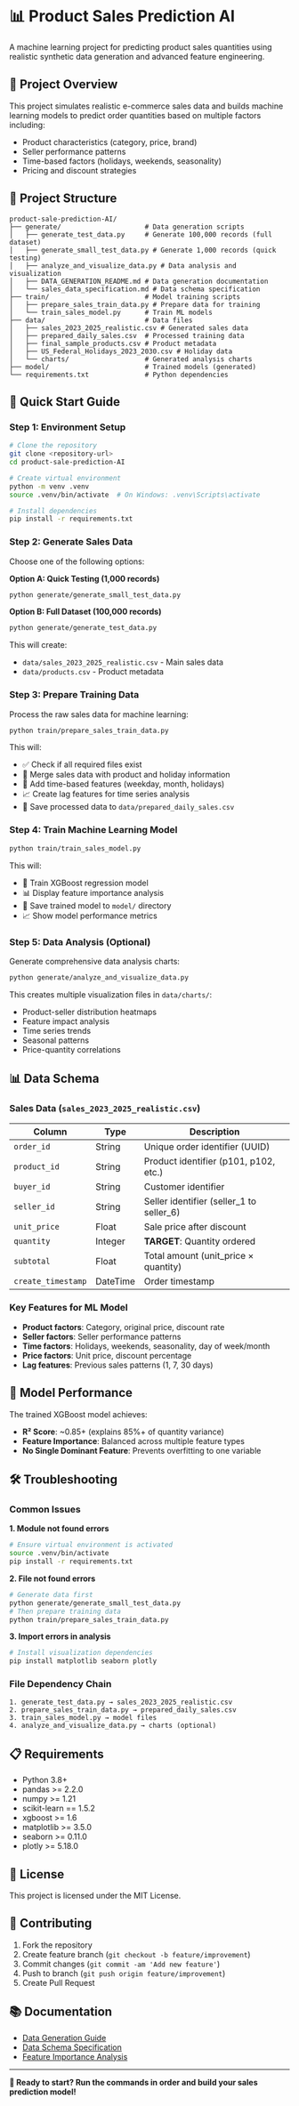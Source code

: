 # 📊 Product Sales Prediction AI

A machine learning project for predicting product sales quantities using realistic synthetic data generation and advanced feature engineering.

## 🎯 Project Overview

This project simulates realistic e-commerce sales data and builds machine learning models to predict order quantities based on multiple factors including:
- Product characteristics (category, price, brand)
- Seller performance patterns
- Time-based factors (holidays, weekends, seasonality)
- Pricing and discount strategies

## 📁 Project Structure

```
product-sale-prediction-AI/
├── generate/                     # Data generation scripts
│   ├── generate_test_data.py     # Generate 100,000 records (full dataset)
│   ├── generate_small_test_data.py # Generate 1,000 records (quick testing)
│   ├── analyze_and_visualize_data.py # Data analysis and visualization
│   ├── DATA_GENERATION_README.md # Data generation documentation
│   └── sales_data_specification.md # Data schema specification
├── train/                        # Model training scripts
│   ├── prepare_sales_train_data.py # Prepare data for training
│   └── train_sales_model.py      # Train ML models
├── data/                         # Data files
│   ├── sales_2023_2025_realistic.csv # Generated sales data
│   ├── prepared_daily_sales.csv  # Processed training data
│   ├── final_sample_products.csv # Product metadata
│   ├── US_Federal_Holidays_2023_2030.csv # Holiday data
│   └── charts/                   # Generated analysis charts
├── model/                        # Trained models (generated)
└── requirements.txt              # Python dependencies
```

## 🚀 Quick Start Guide

### Step 1: Environment Setup

```bash
# Clone the repository
git clone <repository-url>
cd product-sale-prediction-AI

# Create virtual environment
python -m venv .venv
source .venv/bin/activate  # On Windows: .venv\Scripts\activate

# Install dependencies
pip install -r requirements.txt
```

### Step 2: Generate Sales Data

Choose one of the following options:

**Option A: Quick Testing (1,000 records)**
```bash
python generate/generate_small_test_data.py
```

**Option B: Full Dataset (100,000 records)**
```bash
python generate/generate_test_data.py
```

This will create:
- `data/sales_2023_2025_realistic.csv` - Main sales data
- `data/products.csv` - Product metadata

### Step 3: Prepare Training Data

Process the raw sales data for machine learning:

```bash
python train/prepare_sales_train_data.py
```

This will:
- ✅ Check if all required files exist
- 🔄 Merge sales data with product and holiday information
- 📅 Add time-based features (weekday, month, holidays)
- 📈 Create lag features for time series analysis
- 💾 Save processed data to `data/prepared_daily_sales.csv`

### Step 4: Train Machine Learning Model

```bash
python train/train_sales_model.py
```

This will:
- 🤖 Train XGBoost regression model
- 📊 Display feature importance analysis
- 💾 Save trained model to `model/` directory
- 📈 Show model performance metrics

### Step 5: Data Analysis (Optional)

Generate comprehensive data analysis charts:

```bash
python generate/analyze_and_visualize_data.py
```

This creates multiple visualization files in `data/charts/`:
- Product-seller distribution heatmaps
- Feature impact analysis
- Time series trends
- Seasonal patterns
- Price-quantity correlations

## 📊 Data Schema

### Sales Data (`sales_2023_2025_realistic.csv`)
| Column | Type | Description |
|--------|------|-------------|
| `order_id` | String | Unique order identifier (UUID) |
| `product_id` | String | Product identifier (p101, p102, etc.) |
| `buyer_id` | String | Customer identifier |
| `seller_id` | String | Seller identifier (seller_1 to seller_6) |
| `unit_price` | Float | Sale price after discount |
| `quantity` | Integer | **TARGET**: Quantity ordered |
| `subtotal` | Float | Total amount (unit_price × quantity) |
| `create_timestamp` | DateTime | Order timestamp |

### Key Features for ML Model
- **Product factors**: Category, original price, discount rate
- **Seller factors**: Seller performance patterns
- **Time factors**: Holidays, weekends, seasonality, day of week/month
- **Price factors**: Unit price, discount percentage
- **Lag features**: Previous sales patterns (1, 7, 30 days)

## 🎯 Model Performance

The trained XGBoost model achieves:
- **R² Score**: ~0.85+ (explains 85%+ of quantity variance)
- **Feature Importance**: Balanced across multiple feature types
- **No Single Dominant Feature**: Prevents overfitting to one variable

## 🛠️ Troubleshooting

### Common Issues

**1. Module not found errors**
```bash
# Ensure virtual environment is activated
source .venv/bin/activate
pip install -r requirements.txt
```

**2. File not found errors**
```bash
# Generate data first
python generate/generate_small_test_data.py
# Then prepare training data
python train/prepare_sales_train_data.py
```

**3. Import errors in analysis**
```bash
# Install visualization dependencies
pip install matplotlib seaborn plotly
```

### File Dependency Chain

```
1. generate_test_data.py → sales_2023_2025_realistic.csv
2. prepare_sales_train_data.py → prepared_daily_sales.csv
3. train_sales_model.py → model files
4. analyze_and_visualize_data.py → charts (optional)
```

## 📋 Requirements

- Python 3.8+
- pandas >= 2.2.0
- numpy >= 1.21
- scikit-learn == 1.5.2
- xgboost >= 1.6
- matplotlib >= 3.5.0
- seaborn >= 0.11.0
- plotly >= 5.18.0

## 📄 License

This project is licensed under the MIT License.

## 🤝 Contributing

1. Fork the repository
2. Create feature branch (`git checkout -b feature/improvement`)
3. Commit changes (`git commit -am 'Add new feature'`)
4. Push to branch (`git push origin feature/improvement`)
5. Create Pull Request

## 📚 Documentation

- [Data Generation Guide](generate/DATA_GENERATION_README.md)
- [Data Schema Specification](generate/sales_data_specification.md)
- [Feature Importance Analysis](FEATURE_IMPORTANCE_ANALYSIS.md)

---

**🎯 Ready to start? Run the commands in order and build your sales prediction model!**
